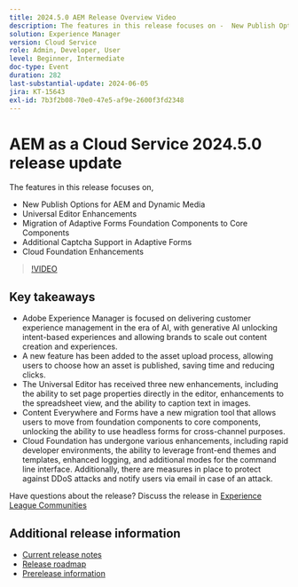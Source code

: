 ```yaml
---
title: 2024.5.0 AEM Release Overview Video
description: The features in this release focuses on -  New Publish Options for AEM & Dynamic Media  Universal Editor Enhancements Migration of Adaptive Forms Foundation Components to Core Components  Additional Captcha Support in Adaptive Forms Cloud Foundation Enhancements
solution: Experience Manager
version: Cloud Service
role: Admin, Developer, User
level: Beginner, Intermediate
doc-type: Event
duration: 282
last-substantial-update: 2024-06-05
jira: KT-15643
exl-id: 7b3f2b08-70e0-47e5-af9e-2600f3fd2348
---
```

# AEM as a Cloud Service 2024.5.0 release update 

The features in this release focuses on,

* New Publish Options for AEM and Dynamic Media
* Universal Editor Enhancements
* Migration of Adaptive Forms Foundation Components to Core Components
* Additional Captcha Support in Adaptive Forms
* Cloud Foundation Enhancements

>[!VIDEO](https://video.tv.adobe.com/v/3429503/?learn=on)

## Key takeaways

* Adobe Experience Manager is focused on delivering customer experience management in the era of AI, with generative AI unlocking intent-based experiences and allowing brands to scale out content creation and experiences. 
* A new feature has been added to the asset upload process, allowing users to choose how an asset is published, saving time and reducing clicks. 
* The Universal Editor has received three new enhancements, including the ability to set page properties directly in the editor, enhancements to the spreadsheet view, and the ability to caption text in images. 
* Content Everywhere and Forms have a new migration tool that allows users to move from foundation components to core components, unlocking the ability to use headless forms for cross-channel purposes. 
* Cloud Foundation has undergone various enhancements, including rapid developer environments, the ability to leverage front-end themes and templates, enhanced logging, and additional modes for the command line interface. Additionally, there are measures in place to protect against DDoS attacks and notify users via email in case of an attack.


Have questions about the release?  Discuss the release in [Experience League Communities](https://adobe.ly/44Ofo8H)

## Additional release information

* [Current release notes](https://experienceleague.adobe.com/docs/experience-manager-cloud-service/content/release-notes/home.html)
* [Release roadmap](https://experienceleague.adobe.com/docs/experience-manager-release-information/aem-release-updates/update-releases-roadmap.html)
* [Prerelease information](https://experienceleague.adobe.com/docs/experience-manager-cloud-service/content/release-notes/prerelease.html)
